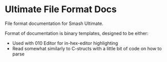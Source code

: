 # Ultimate File Format Docs

File format documentation for Smash Ultimate.

Format of documentation is binary templates, designed to be either:

* Used with 010 Editor for in-hex-editor highlighting
* Read somewhat similarly to C-structs with a little bit of code on how to parse
